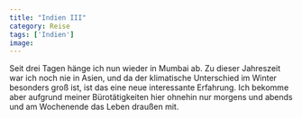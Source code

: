 ```yaml
---
title: "Indien III"
category: Reise
tags: ['Indien']
image: 
---
```


Seit drei Tagen hänge ich nun wieder in Mumbai ab. Zu dieser Jahreszeit war ich noch nie in Asien, und da der klimatische Unterschied im Winter besonders groß ist, ist das eine neue interessante Erfahrung. Ich bekomme aber aufgrund meiner Bürotätigkeiten hier ohnehin nur morgens und abends und am Wochenende das Leben draußen mit.
